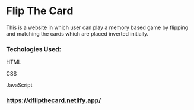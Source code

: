 # Flip The Card

This is a website in which user can play a memory based game by flipping and matching the cards which are placed inverted initially.

### Techologies Used:

HTML

CSS

JavaScript

### https://dflipthecard.netlify.app/

